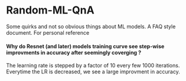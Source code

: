 # Random-ML-QnA
Some quirks and not so obvious things about ML models. A FAQ style document. For personal reference

#### Why do Resnet (and later) models training curve see step-wise improvments in accuracy after seemingly coverging ?
The learning rate is stepped by a factor of 10 every few 1000 iterations. Everytime the LR is decreased, we see a large improvment in accuracy.


